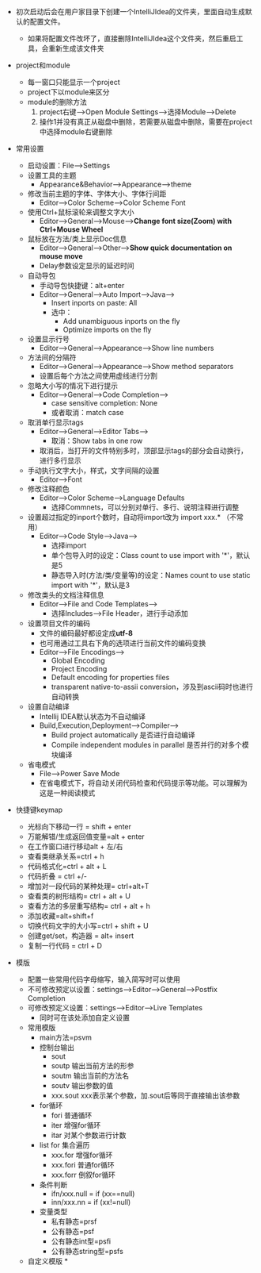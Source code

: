 * 初次启动后会在用户家目录下创建一个IntelliJIdea的文件夹，里面自动生成默认的配置文件。
    * 如果将配置文件改坏了，直接删除IntelliJIdea这个文件夹，然后重启工具，会重新生成该文件夹
* project和module
    * 每一窗口只能显示一个project
    * project下以module来区分
    * module的删除方法
        1. project右键-->Open Module Settings-->选择Module-->Delete
        2. 操作1并没有真正从磁盘中删除，若需要从磁盘中删除，需要在project中选择module右键删除
* 常用设置
    * 启动设置：File-->Settings
    * 设置工具的主题
        * Appearance&Behavior-->Appearance-->theme
    * 修改当前主题的字体、字体大小、字体行间距
        * Editor-->Color Scheme-->Color Scheme Font
    * 使用Ctrl+鼠标滚轮来调整文字大小
        * Editor-->General-->Mouse-->**Change font size(Zoom) with Ctrl+Mouse Wheel**
    * 鼠标放在方法/类上显示Doc信息
        * Editor-->General-->Other-->**Show quick documentation on mouse move**
        * Delay参数设定显示的延迟时间
    * 自动导包
        * 手动导包快捷键：alt+enter
        * Editor-->General-->Auto Import-->Java-->
            * Insert inports on paste: All
            * 选中：
                * Add unambiguous inports on the fly
                * Optimize imports on the fly
    * 设置显示行号
        * Editor-->General-->Appearance-->Show line numbers
    * 方法间的分隔符
        * Editor-->General-->Appearance-->Show method separators
        * 设置后每个方法之间使用虚线进行分割
    * 忽略大小写的情况下进行提示
        * Editor-->General-->Code Completion-->
            * case sensitive completion: None
            * 或者取消：match case
    * 取消单行显示tags
        * Editor-->General-->Editor Tabs-->
            * 取消：Show tabs in one row
        * 取消后，当打开的文件特别多时，顶部显示tags的部分会自动换行，进行多行显示
    * 手动执行文字大小，样式，文字间隔的设置
        * Editor-->Font
    * 修改注释颜色
        * Editor-->Color Scheme-->Language Defaults
            * 选择Commnets，可以分别对单行、多行、说明注释进行调整
    * 设置超过指定的inport个数时，自动将import改为 import xxx.* （不常用）
        * Editor-->Code Style-->Java-->
            * 选择import
            * 单个包导入时的设定：Class count to use import with '*'，默认是5
            * 静态导入时(方法/类/变量等)的设定：Names count to use static import with '*'，默认是3
    * 修改类头的文档注释信息
        * Editor-->File and Code Templates-->
            * 选择Includes-->File Header，进行手动添加
    * 设置项目文件的编码
        * 文件的编码最好都设定成**utf-8**
        * 也可用通过工具右下角的选项进行当前文件的编码变换
        * Editor-->File Encodings-->
            * Global Encoding
            * Project Encoding 
            * Default encoding for properties files
            * transparent native-to-assii conversion，涉及到ascii码时也进行自动转换
    * 设置自动编译 
        * Intellij IDEA默认状态为不自动编译
        * Build,Execution,Deployment-->Compiler-->
            * Build project automatically 是否进行自动编译
            * Compile independent modules in parallel 是否并行的对多个模块编译
    * 省电模式
        * File-->Power Save Mode
        * 在省电模式下，将自动关闭代码检查和代码提示等功能。可以理解为这是一种阅读模式

* 快捷键keymap
    * 光标向下移动一行 = shift + enter
    * 万能解错/生成返回值变量=alt + enter
    * 在工作窗口进行移动alt + 左/右
    * 查看类继承关系=ctrl + h
    * 代码格式化=ctrl + alt + L
    * 代码折叠 = ctrl +/-
    * 增加对一段代码的某种处理= ctrl+alt+T
    * 查看类的树形结构= ctrl + alt + U
    * 查看方法的多层重写结构= ctrl + alt + h
    * 添加收藏=alt+shift+f
    * 切换代码文字的大小写=ctrl + shift + U
    * 创建get/set，构造器 = alt+ insert
    * 复制一行代码 = ctrl + D

* 模版
    * 配置一些常用代码字母缩写，输入简写时可以使用
    * 不可修改预定以设置：settings-->Editor-->General-->Postfix Completion
    * 可修改预定义设置：settings-->Editor-->Live Templates
        * 同时可在该处添加自定义设置
    * 常用模版
        * main方法=psvm
        * 控制台输出
            * sout
            * soutp 输出当前方法的形参 
            * soutm 输出当前的方法名
            * soutv 输出参数的值
            * xxx.sout xxx表示某个参数，加.sout后等同于直接输出该参数
        * for循环
            * fori 普通循环
            * iter 增强for循环 
            * itar 对某个参数进行计数
        * list for 集合遍历
            * xxx.for 增强for循环
            * xxx.fori 普通for循环
            * xxx.forr 倒叙for循环
        * 条件判断
            * ifn/xxx.null = if (xx==null)
            * inn/xxx.nn = if (xx!=null)
        * 变量类型
            * 私有静态=prsf
            * 公有静态=psf
            * 公有静态int型=psfi
            * 公有静态string型=psfs
    * 自定义模版
        * 